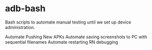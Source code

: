 # adb-bash
Bash scripts to automate manual testing until we set up device administration.

Automate Pushing New APKs
Automate saving screenshots to PC with sequential filenames
Automate restarting RN debugging
